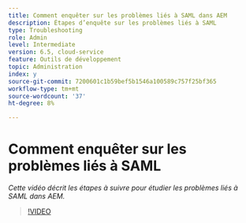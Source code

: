 ```yaml
---
title: Comment enquêter sur les problèmes liés à SAML dans AEM
description: Étapes d’enquête sur les problèmes liés à SAML
type: Troubleshooting
role: Admin
level: Intermediate
version: 6.5, cloud-service
feature: Outils de développement
topic: Administration
index: y
source-git-commit: 7200601c1b59bef5b1546a100589c757f25bf365
workflow-type: tm+mt
source-wordcount: '37'
ht-degree: 8%

---
```


# Comment enquêter sur les problèmes liés à SAML

*Cette vidéo décrit les étapes à suivre pour étudier les problèmes liés à SAML dans AEM.*

>[!VIDEO](https://video.tv.adobe.com/v/335466?quality=9&learn=on)